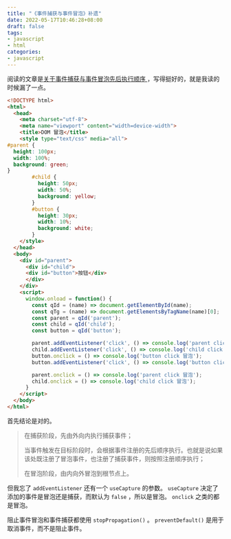 ```yaml
---
title: "《事件捕获与事件冒泡》补遗"
date: 2022-05-17T10:46:28+08:00
draft: false
tags:
- javascript
- html
categories:
- javascript
---
```


阅读的文章是[关于事件捕获与事件冒泡先后执行顺序 ](https://juejin.cn/post/6931631885135118350) ，写得挺好的，就是我读的时候漏了一点。

``` html
<!DOCTYPE html>
<html>
  <head>
    <meta charset="utf-8">
    <meta name="viewport" content="width=device-width">
    <title>DOM 冒泡</title>
    <style type="text/css" media="all">
#parent {
  height: 100px;
  width: 100%;
  background: green;
}
        #child {
          height: 50px;
          width: 50%;
          background: yellow;
        }
        #button {
          height: 30px;
          width: 10%;
          background: white;
        }
    </style>
  </head>
  <body>
    <div id="parent">
      <div id="child">
      <div id="button">按钮</div>
      </div>
    </div>
    <script>
      window.onload = function() {
        const qId = (name) => document.getElementById(name);
        const qTg = (name) => document.getElementsByTagName(name)[0];
        const parent = qId('parent');
        const child = qId('child');
        const button = qId('button');

        parent.addEventListener('click', () => console.log('parent click 事件'), true);
        child.addEventListener('click', () => console.log('child click 事件'), true);
        button.onclick = () => console.log('button click 冒泡');
        button.addEventListener('click', () => console.log('button click 事件'), true);

        parent.onclick = () => console.log('parent click 冒泡');
        child.onclick = () => console.log('child click 冒泡');
      }
    </script>
  </body>
</html>
```

首先结论是对的。

> 在捕获阶段，先由外向内执行捕获事件；
>
> 当事件触发在目标阶段时，会根据事件注册的先后顺序执行。也就是说如果该处既注册了冒泡事件，也注册了捕获事件，则按照注册顺序执行；
>
> 在冒泡阶段，由内向外冒泡到根节点上。

但我忘了 `addEventListener` 还有一个 `useCapture` 的参数。 `useCapture` 决定了添加的事件是冒泡还是捕获，而默认为 `false` ，所以是冒泡。 `onclick` 之类的都是冒泡。

阻止事件冒泡和事件捕获都使用 `stopPropagation()` 。 `preventDefault()` 是用于取消事件，而不是阻止事件。
